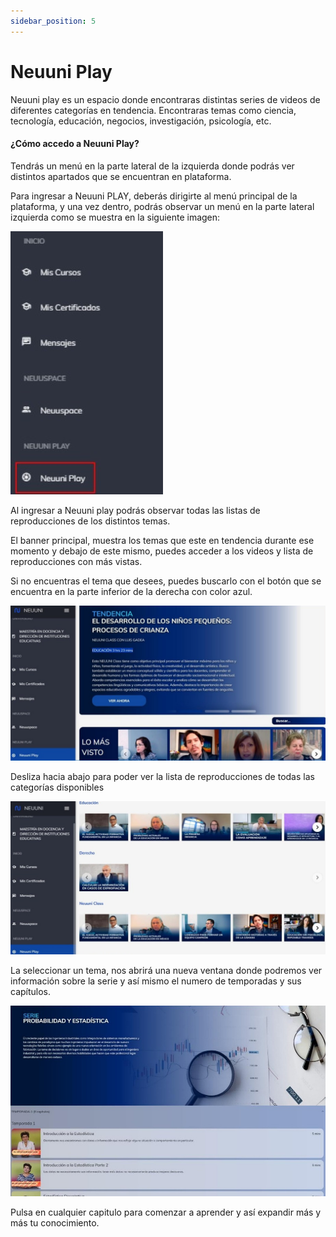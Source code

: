 ```yaml
---
sidebar_position: 5
---
```


# Neuuni Play

Neuuni play es un espacio donde encontraras distintas series de videos de diferentes categorías en 
tendencia. Encontraras temas como ciencia, tecnología, educación, negocios, investigación, 
psicología, etc.

#### ¿Cómo accedo a Neuuni Play?
Tendrás un menú en la parte lateral de la 
izquierda donde podrás ver distintos apartados que se encuentran en 
plataforma.

Para ingresar a Neuuni PLAY, deberás dirigirte al menú principal de la 
plataforma, y una vez dentro, podrás observar un menú en la parte lateral 
izquierda como se muestra en la siguiente imagen:

![play](./img/play1.jpg)

Al ingresar a Neuuni play podrás observar todas las listas de reproducciones de los distintos temas.

El banner principal, muestra los temas que este en tendencia durante ese momento y debajo de este 
mismo, puedes acceder a los videos y lista de reproducciones con más vistas.

Si no encuentras el tema que desees, puedes buscarlo con el botón que se encuentra en la parte 
inferior de la derecha con color azul.

![play](./img/play2.jpg)

Desliza hacia abajo para poder ver la lista de reproducciones de todas las categorías disponibles

![play](./img/play3.jpg)

La seleccionar un tema, nos abrirá una nueva ventana donde podremos ver información sobre la serie
y así mismo el numero de temporadas y sus capítulos.

![play](./img/play4.jpg)

Pulsa en cualquier capitulo para comenzar a aprender y así expandir más y más tu conocimiento.
